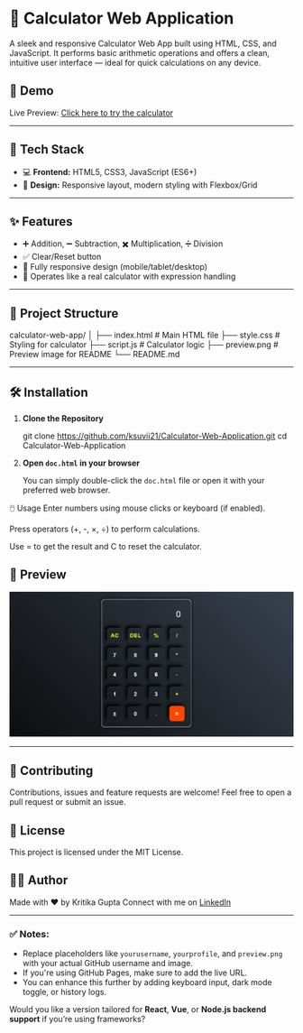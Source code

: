 # 🔢 Calculator Web Application

A sleek and responsive Calculator Web App built using HTML, CSS, and JavaScript. It performs basic arithmetic operations and offers a clean, intuitive user interface — ideal for quick calculations on any device.


## 🚀 Demo

Live Preview: [Click here to try the calculator](https://ksuvii21.github.io/Calculator-Web-Application/)  

---

## 🧰 Tech Stack

- 💻 **Frontend:** HTML5, CSS3, JavaScript (ES6+)
- 🎨 **Design:** Responsive layout, modern styling with Flexbox/Grid

---

## ✨ Features

- ➕ Addition, ➖ Subtraction, ✖️ Multiplication, ➗ Division
- ✅ Clear/Reset button
- 📱 Fully responsive design (mobile/tablet/desktop)
- 🔢 Operates like a real calculator with expression handling

---

## 📂 Project Structure

calculator-web-app/
│
├── index.html # Main HTML file
├── style.css # Styling for calculator
├── script.js # Calculator logic
├── preview.png # Preview image for README
└── README.md

---

## 🛠️ Installation

1. **Clone the Repository**

   git clone https://github.com/ksuvii21/Calculator-Web-Application.git
   cd Calculator-Web-Application

2. **Open `doc.html` in your browser**

   You can simply double-click the `doc.html` file or open it with your preferred web browser.

🖱️ Usage
Enter numbers using mouse clicks or keyboard (if enabled).

Press operators (+, -, ×, ÷) to perform calculations.

Use = to get the result and C to reset the calculator.

## 📸 Preview

![Portfolio Preview](https://github.com/ksuvii21/Calculator-Web-Application/blob/main/Preview.png)

---

## 🤝 Contributing
Contributions, issues and feature requests are welcome!
Feel free to open a pull request or submit an issue.

## 📄 License
This project is licensed under the MIT License.

## 🙋‍♀️ Author
Made with ❤️ by Kritika Gupta
Connect with me on [LinkedIn](https://www.linkedin.com/in/kritika-gupta-000941367)


---

### ✅ Notes:

- Replace placeholders like `yourusername`, `yourprofile`, and `preview.png` with your actual GitHub username and image.
- If you're using GitHub Pages, make sure to add the live URL.
- You can enhance this further by adding keyboard input, dark mode toggle, or history logs.

Would you like a version tailored for **React**, **Vue**, or **Node.js backend support** if you’re using frameworks?
